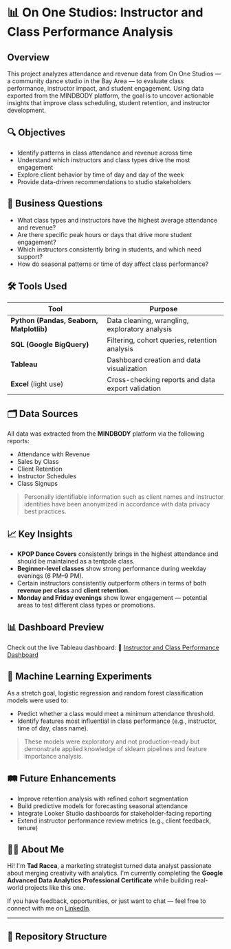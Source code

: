 # 📊 On One Studios: Instructor and Class Performance Analysis

## Overview

This project analyzes attendance and revenue data from On One Studios — a community dance studio in the Bay Area — to evaluate class performance, instructor impact, and student engagement. Using data exported from the MINDBODY platform, the goal is to uncover actionable insights that improve class scheduling, student retention, and instructor development.

## 🔍 Objectives

- Identify patterns in class attendance and revenue across time
- Understand which instructors and class types drive the most engagement
- Explore client behavior by time of day and day of the week
- Provide data-driven recommendations to studio stakeholders

## 🧠 Business Questions

- What class types and instructors have the highest average attendance and revenue?
- Are there specific peak hours or days that drive more student engagement?
- Which instructors consistently bring in students, and which need support?
- How do seasonal patterns or time of day affect class performance?

## 🛠️ Tools Used

| Tool        | Purpose                          |
|-------------|----------------------------------|
| **Python (Pandas, Seaborn, Matplotlib)** | Data cleaning, wrangling, exploratory analysis |
| **SQL (Google BigQuery)**            | Filtering, cohort queries, retention analysis |
| **Tableau**                          | Dashboard creation and data visualization     |
| **Excel** (light use)                | Cross-checking reports and data export validation |

## 🗂️ Data Sources

All data was extracted from the **MINDBODY** platform via the following reports:
- Attendance with Revenue
- Sales by Class
- Client Retention
- Instructor Schedules
- Class Signups

> Personally identifiable information such as client names and instructor identities have been anonymized in accordance with data privacy best practices.

## 📈 Key Insights

- **KPOP Dance Covers** consistently brings in the highest attendance and should be maintained as a tentpole class.
- **Beginner-level classes** show strong performance during weekday evenings (6 PM–9 PM).
- Certain instructors consistently outperform others in terms of both **revenue per class** and **client retention**.
- **Monday and Friday evenings** show lower engagement — potential areas to test different class types or promotions.

## 📊 Dashboard Preview

Check out the live Tableau dashboard:
🔗 [Instructor and Class Performance Dashboard](https://public.tableau.com/app/profile/tad.racca/viz/OnOneStudiosInstructorandClassPerformanceOverview/InstructorandClassPerformanceDashboard)

## 🧪 Machine Learning Experiments

As a stretch goal, logistic regression and random forest classification models were used to:
- Predict whether a class would meet a minimum attendance threshold.
- Identify features most influential in class performance (e.g., instructor, time of day, class name).

> These models were exploratory and not production-ready but demonstrate applied knowledge of sklearn pipelines and feature importance analysis.

## 🛤️ Future Enhancements

- Improve retention analysis with refined cohort segmentation
- Build predictive models for forecasting seasonal attendance
- Integrate Looker Studio dashboards for stakeholder-facing reporting
- Extend instructor performance review metrics (e.g., client feedback, tenure)

## 🙋‍♂️ About Me

Hi! I'm **Tad Racca**, a marketing strategist turned data analyst passionate about merging creativity with analytics. I'm currently completing the **Google Advanced Data Analytics Professional Certificate** while building real-world projects like this one. 

If you have feedback, opportunities, or just want to chat — feel free to connect with me on [LinkedIn](https://www.linkedin.com/in/tadracca/).

---

## 📁 Repository Structure

